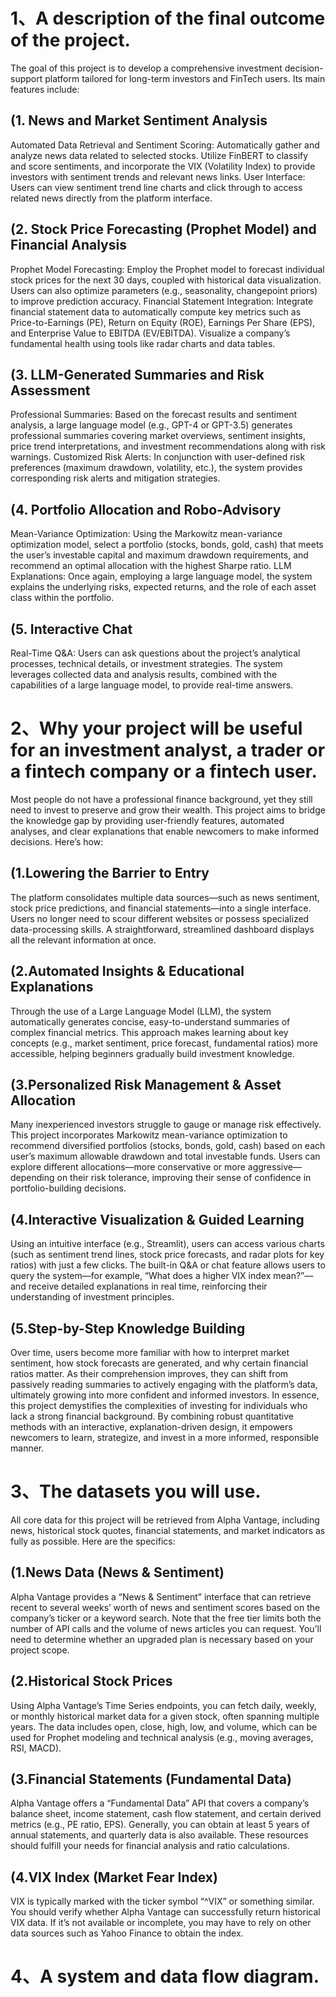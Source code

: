 # 1、A description of the final outcome of the project.
The goal of this project is to develop a comprehensive investment decision-support platform tailored for long-term investors and FinTech users. Its main features include:

## (1. News and Market Sentiment Analysis
Automated Data Retrieval and Sentiment Scoring: Automatically gather and analyze news data related to selected stocks. Utilize FinBERT to classify and score sentiments, and incorporate the VIX (Volatility Index) to provide investors with sentiment trends and relevant news links.
User Interface: Users can view sentiment trend line charts and click through to access related news directly from the platform interface.
## (2. Stock Price Forecasting (Prophet Model) and Financial Analysis
Prophet Model Forecasting: Employ the Prophet model to forecast individual stock prices for the next 30 days, coupled with historical data visualization. Users can also optimize parameters (e.g., seasonality, changepoint priors) to improve prediction accuracy.
Financial Statement Integration: Integrate financial statement data to automatically compute key metrics such as Price-to-Earnings (PE), Return on Equity (ROE), Earnings Per Share (EPS), and Enterprise Value to EBITDA (EV/EBITDA). Visualize a company’s fundamental health using tools like radar charts and data tables.
## (3. LLM-Generated Summaries and Risk Assessment
Professional Summaries: Based on the forecast results and sentiment analysis, a large language model (e.g., GPT-4 or GPT-3.5) generates professional summaries covering market overviews, sentiment insights, price trend interpretations, and investment recommendations along with risk warnings.
Customized Risk Alerts: In conjunction with user-defined risk preferences (maximum drawdown, volatility, etc.), the system provides corresponding risk alerts and mitigation strategies.
## (4. Portfolio Allocation and Robo-Advisory
Mean-Variance Optimization: Using the Markowitz mean-variance optimization model, select a portfolio (stocks, bonds, gold, cash) that meets the user’s investable capital and maximum drawdown requirements, and recommend an optimal allocation with the highest Sharpe ratio.
LLM Explanations: Once again, employing a large language model, the system explains the underlying risks, expected returns, and the role of each asset class within the portfolio.
## (5. Interactive Chat
Real-Time Q&A: Users can ask questions about the project’s analytical processes, technical details, or investment strategies. The system leverages collected data and analysis results, combined with the capabilities of a large language model, to provide real-time answers.

# 2、Why your project will be useful for an investment analyst, a trader or a fintech company or a fintech user.
Most people do not have a professional finance background, yet they still need to invest to preserve and grow their wealth. This project aims to bridge the knowledge gap by providing user-friendly features, automated analyses, and clear explanations that enable newcomers to make informed decisions. Here’s how:

## (1.Lowering the Barrier to Entry
The platform consolidates multiple data sources—such as news sentiment, stock price predictions, and financial statements—into a single interface.
Users no longer need to scour different websites or possess specialized data-processing skills. A straightforward, streamlined dashboard displays all the relevant information at once.

## (2.Automated Insights & Educational Explanations
Through the use of a Large Language Model (LLM), the system automatically generates concise, easy-to-understand summaries of complex financial metrics.
This approach makes learning about key concepts (e.g., market sentiment, price forecast, fundamental ratios) more accessible, helping beginners gradually build investment knowledge.

## (3.Personalized Risk Management & Asset Allocation
Many inexperienced investors struggle to gauge or manage risk effectively. This project incorporates Markowitz mean-variance optimization to recommend diversified portfolios (stocks, bonds, gold, cash) based on each user’s maximum allowable drawdown and total investable funds.
Users can explore different allocations—more conservative or more aggressive—depending on their risk tolerance, improving their sense of confidence in portfolio-building decisions.

## (4.Interactive Visualization & Guided Learning
Using an intuitive interface (e.g., Streamlit), users can access various charts (such as sentiment trend lines, stock price forecasts, and radar plots for key ratios) with just a few clicks.
The built-in Q&A or chat feature allows users to query the system—for example, “What does a higher VIX index mean?”—and receive detailed explanations in real time, reinforcing their understanding of investment principles.

## (5.Step-by-Step Knowledge Building
Over time, users become more familiar with how to interpret market sentiment, how stock forecasts are generated, and why certain financial ratios matter.
As their comprehension improves, they can shift from passively reading summaries to actively engaging with the platform’s data, ultimately growing into more confident and informed investors.
In essence, this project demystifies the complexities of investing for individuals who lack a strong financial background. By combining robust quantitative methods with an interactive, explanation-driven design, it empowers newcomers to learn, strategize, and invest in a more informed, responsible manner.

# 3、The datasets you will use.
All core data for this project will be retrieved from Alpha Vantage, including news, historical stock quotes, financial statements, and market indicators as fully as possible. Here are the specifics:

## (1.News Data (News & Sentiment)
Alpha Vantage provides a “News & Sentiment” interface that can retrieve recent to several weeks’ worth of news and sentiment scores based on the company’s ticker or a keyword search.
Note that the free tier limits both the number of API calls and the volume of news articles you can request. You’ll need to determine whether an upgraded plan is necessary based on your project scope.

## (2.Historical Stock Prices
Using Alpha Vantage’s Time Series endpoints, you can fetch daily, weekly, or monthly historical market data for a given stock, often spanning multiple years.
The data includes open, close, high, low, and volume, which can be used for Prophet modeling and technical analysis (e.g., moving averages, RSI, MACD).

## (3.Financial Statements (Fundamental Data)
Alpha Vantage offers a “Fundamental Data” API that covers a company’s balance sheet, income statement, cash flow statement, and certain derived metrics (e.g., PE ratio, EPS).
Generally, you can obtain at least 5 years of annual statements, and quarterly data is also available. These resources should fulfill your needs for financial analysis and ratio calculations.

## (4.VIX Index (Market Fear Index)
VIX is typically marked with the ticker symbol “^VIX” or something similar.
You should verify whether Alpha Vantage can successfully return historical VIX data. If it’s not available or incomplete, you may have to rely on other data sources such as Yahoo Finance to obtain the index.

# 4、A system and data flow diagram.

